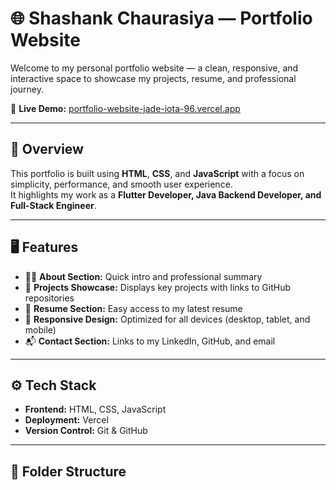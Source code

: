 # 🌐 Shashank Chaurasiya — Portfolio Website

Welcome to my personal portfolio website — a clean, responsive, and interactive space to showcase my projects, resume, and professional journey.

🚀 **Live Demo:** [portfolio-website-jade-iota-96.vercel.app](https://portfolio-website-jade-iota-96.vercel.app)

---

## 🧩 Overview

This portfolio is built using **HTML**, **CSS**, and **JavaScript** with a focus on simplicity, performance, and smooth user experience.  
It highlights my work as a **Flutter Developer, Java Backend Developer, and Full-Stack Engineer**.

---

## 🖥️ Features

- 🧑‍💻 **About Section:** Quick intro and professional summary  
- 💼 **Projects Showcase:** Displays key projects with links to GitHub repositories  
- 📄 **Resume Section:** Easy access to my latest resume  
- 📱 **Responsive Design:** Optimized for all devices (desktop, tablet, and mobile)  
- 📬 **Contact Section:** Links to my LinkedIn, GitHub, and email  

---

## ⚙️ Tech Stack

- **Frontend:** HTML, CSS, JavaScript  
- **Deployment:** Vercel  
- **Version Control:** Git & GitHub  

---

## 📁 Folder Structure

